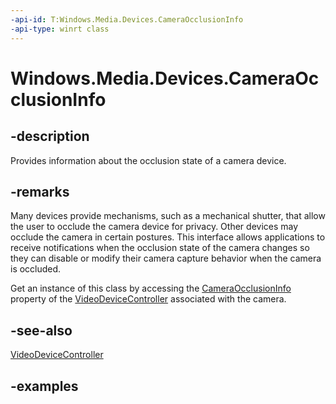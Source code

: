```yaml
---
-api-id: T:Windows.Media.Devices.CameraOcclusionInfo
-api-type: winrt class
---
```


# Windows.Media.Devices.CameraOcclusionInfo

<!--
public sealed class CameraOcclusionInfo
-->


## -description

Provides information about the occlusion state of a camera device.

## -remarks

Many devices provide mechanisms, such as a mechanical shutter, that allow the user to occlude the camera device for privacy. Other devices may occlude the camera in certain postures. This interface allows applications to receive notifications when the occlusion state of the camera changes so they can disable or modify their camera capture behavior when the camera is occluded.

Get an instance of this class by accessing the [CameraOcclusionInfo](videodevicecontroller_cameraocclusioninfo.md) property of the [VideoDeviceController](videodevicecontroller.md) associated with the camera.

## -see-also

[VideoDeviceController](videodevicecontroller.md)

## -examples


